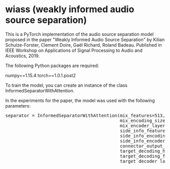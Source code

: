 # wiass (weakly informed audio source separation)
This is a PyTorch implementation of the audio source separation model proposed in the paper "Weakly Informed Audio Source Separation" by Kilian Schulze-Forster, Clement Doire, Gaël Richard, Roland Badeau. Published in IEEE Workshop on Applications of Signal Processing to Audio and Acoustics, 2019.

The following Python packages are required:

numpy==1.15.4
torch==1.0.1.post2

To train the model, you can create an instance of the class InformedSeparatorWithAttention.

In the experiments for the paper, the model was used with the following parameters:
<pre>
separator = InformedSeparatorWithAttention(mix_features=513,
                                           mix_encoding_size=513,
                                           mix_encoder_layers=2,
                                           side_info_features=1,
                                           side_info_encoding_size=513,
                                           side_info_encoder_layers=2,
                                           connector_output_size=513,
                                           target_decoding_hidden_size=513,
                                           target_decoding_features=513,
                                           target_decoder_layers=2)
</pre>
